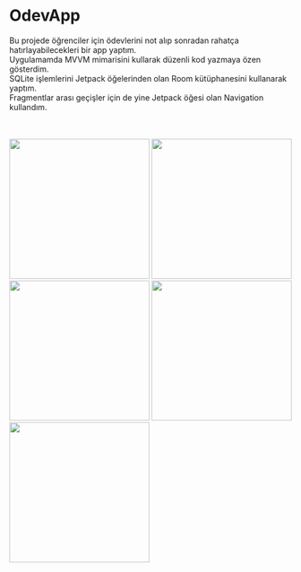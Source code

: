 # OdevApp
Bu projede öğrenciler için ödevlerini not alıp sonradan rahatça hatırlayabilecekleri bir app yaptım. </br>
Uygulamamda MVVM mimarisini kullarak düzenli kod yazmaya özen gösterdim. </br>
SQLite işlemlerini Jetpack öğelerinden olan Room kütüphanesini kullanarak yaptım. </br>
Fragmentlar arası geçişler için de yine Jetpack öğesi olan Navigation kullandım. </br></br></br>

<img src="https://user-images.githubusercontent.com/68744101/97781196-c5a88000-1b9a-11eb-878a-072cabb570b0.png" width="250">
<img src="https://user-images.githubusercontent.com/68744101/97781235-f8eb0f00-1b9a-11eb-870a-f9ee3e8d3261.png" width="250">
<img src="https://user-images.githubusercontent.com/68744101/97781239-02747700-1b9b-11eb-8bd8-2288758a38bc.png" width="250">
<img src="https://user-images.githubusercontent.com/68744101/97781247-0902ee80-1b9b-11eb-9056-a2d15ce6e325.png" width="250">
<img src="https://user-images.githubusercontent.com/68744101/97781250-0ef8cf80-1b9b-11eb-870f-659bcb2c4eb3.png" width="250">
